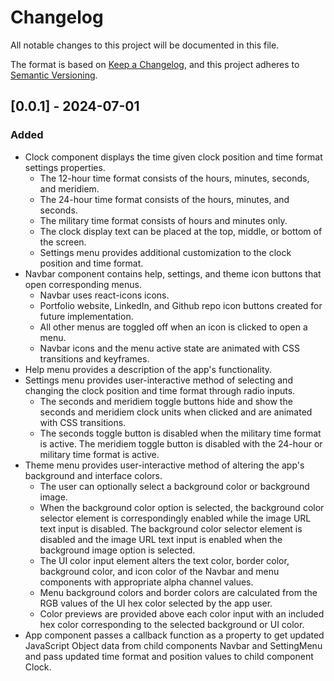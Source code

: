 # Changelog

All notable changes to this project will be documented in this file.

The format is based on [Keep a Changelog](https://keepachangelog.com/en/1.1.0/),
and this project adheres to [Semantic Versioning](https://semver.org/spec/v2.0.0.html).

## [0.0.1] - 2024-07-01

### Added

- Clock component displays the time given clock position and time format settings properties.
    - The 12-hour time format consists of the hours, minutes, seconds, and meridiem.
    - The 24-hour time format consists of the hours, minutes, and seconds.
    - The military time format consists of hours and minutes only.
    - The clock display text can be placed at the top, middle, or bottom of the screen.
    - Settings menu provides additional customization to the clock position and time format.
- Navbar component contains help, settings, and theme icon buttons that open corresponding menus.
    - Navbar uses react-icons icons.
    - Portfolio website, LinkedIn, and Github repo icon buttons created for future implementation.
    - All other menus are toggled off when an icon is clicked to open a menu.
    - Navbar icons and the menu active state are animated with CSS transitions and keyframes.
- Help menu provides a description of the app's functionality.
- Settings menu provides user-interactive method of selecting and changing the clock position and time format through radio inputs.
    - The seconds and meridiem toggle buttons hide and show the seconds and meridiem clock units when clicked and are animated with CSS transitions.
    - The seconds toggle button is disabled when the military time format is active. The meridiem toggle button is disabled with the 24-hour or military time format is active.
- Theme menu provides user-interactive method of altering the app's background and interface colors.
    - The user can optionally select a background color or background image.
    - When the background color option is selected, the background color selector element is correspondingly enabled while the image URL text input is disabled. The background color selector element is disabled and the image URL text input is enabled when the background image option is selected.
    - The UI color input element alters the text color, border color, background color, and icon color of the Navbar and menu components with appropriate alpha channel values.
    - Menu background colors and border colors are calculated from the RGB values of the UI hex color selected by the app user.
    - Color previews are provided above each color input with an included hex color corresponding to the selected background or UI color.
- App component passes a callback function as a property to get updated JavaScript Object data from child components Navbar and SettingMenu and pass updated time format and position values to child component Clock.